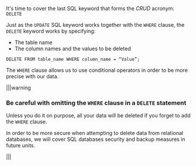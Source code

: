 It's time to cover the last SQL keyword that forms the _CRUD_ acronym: `DELETE`

Just as the `UPDATE` SQL keyword works together with the `WHERE` clause, the `DELETE` keyword works by specifying: 

- The table name
- The column names and the values to be deleted

```
DELETE FROM table_name WHERE column_name = “Value”;
```

The `WHERE` clause allows us to use conditional operators in order to be more precise with our data. 

|||warning
### Be careful with omitting the `WHERE` clause in a `DELETE` statement

Unless you do it on purpose, all your data will be deleted if you forget to add the `WHERE` clause. 

In order to be more secure when attempting to delete data from relational databases, we will cover SQL databases security and backup measures in future units.

|||